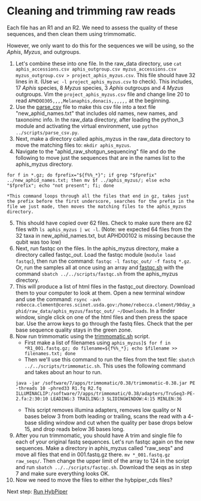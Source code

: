 # Cleaning and trimming raw reads

Each file has an R1 and an R2. We need to assess the quality of these sequences, and then clean them using trimmomatic.

However, we only want to do this for the sequences we will be using, so the *Aphis*, *Myzus*, and outgroups. 

1) Let's combine these into one file. In the raw_data directory, use `cat aphis_accessions.csv aphis_outgroup.csv myzus_accessions.csv myzus_outgroup.csv > project_aphis_myzus.csv`. This file should have 32 lines in it. (Use `wc -l project_aphis_myzus.csv` to check). This includes, 17 *Aphis* species, 8 *Myzus* species, 3 *Aphis* outgroups and 4 *Myzus* outgroups. Vim the `project_aphis_myzus.csv` file and change line 20 to read `APHDOO305,,,,Melanaphis,donacis,,,,,,` at the beginning.
2) Use the [parse_csv](scripts/parse_csv.py) file to make this csv file into a text file "new_aphid_names.txt" that includes old names, new names, and taxonoimc info. In the raw_data directory, after loading the python_3 module and activating the virtual environment, use `python ../scripts/parse_csv.py`.
3) Next, make a directory called aphis_myzus in the raw_data directory to move the matching files to: `mkdir aphis_myzus`.
4) Navigate to the "aphid_raw_shotgun_sequencing" file and do the following to move just the sequences that are in the names list to the aphis_myzus directory.
  ```
  for f in *.gz; do fprefix="${f%%_*}"; if grep "$fprefix" ../new_aphid_names.txt; then mv $f ../aphis_myzus/; else echo "$fprefix"; echo "not present"; fi; done
  ```
  
    *This command loops through all the files that end in gz, takes just the prefix before the first underscore, searches for the prefix in the file we just made, then moves the matching files to the aphis_myzus directory.
5) This should have copied over 62 files. Check to make sure there are 62 files with `ls aphis_myzus | wc -l`. (Note: we expected 64 files from the 32 taxa in new_aphid_names.txt, but APHD00102 is missing because the qubit was too low)
6) Next, run fastqc on the files. In the aphis_myzus directory, make a directory called fastqc_out. Load the fastqc module (`module load fastqc`), then run the command: `fastqc -l fastqc_out/ -f fastq *.gz`. Or, run the samples all at once using an array and [fastqc.sh](scripts/fastqc.sh) with the command `sbatch ../../scripts/fastqc.sh` from the aphis_myzus directory.
7) This will produce a list of html files in the fastqc_out directory. Download them to your computer to look at them. Open a new terminal window and use the command: `rsync -avh rebecca.clement@ceres.scinet.usda.gov:/home/rebecca.clement/90day_aphid/raw_data/aphis_myzus/fastqc_out/ ~/Downloads`. In a finder window, single click on one of the html files and then press the space bar. Use the arrow keys to go through the fastq files. Check that the per base sequence quality stays in the green zone.
8) Now run trimmomatic using the [trimmomatic.sh](scripts/trimmomatic.sh) script.
    * First make a list of filenames using `aphis_myzus]$ for f in *R1_001.fastq.gz; do filename=${f%%_*}; echo $filename >> filenames.txt; done`
    * Then we'll use this command to run the files from the text file: `sbatch ../../scripts/trimmomatic.sh`. This uses the following command and takes about an hour to run.
    ```
    java -jar /software/7/apps/trimmomatic/0.38/trimmomatic-0.38.jar PE -threads 10 -phred33 R1.fq R2.fq ILLUMINACLIP:/software/7/apps/trimmomatic/0.38/adapters/TruSeq3-PE-2.fa:2:30:10 LEADING:3 TRAILING:3 SLIDINGWINDOW:4:15 MINLEN:36
    ```
    * This script removes illumina adapters, removes low quality or N bases below 3 from both leading or trailing, scans the read with a 4-base sliding window and cut when the quality per base drops below 15, and drop reads below 36 bases long.
9) After you run trimmomatic, you should have A trim and single file fo each of your original fastq sequences. Let's run fastqc again on the new sequences. Make a directory in aphis_myzus called "raw_seqs" and move all files that end in 001.fastq.gz there. `mv *_001.fastq.gz raw_seqs/`. Then change the upper limit of the array to 124 in the script and run `sbatch ../../scripts/fastqc.sh`. Download the seqs as in step 7 and make sure everything looks OK. 
10) Now we need to move the files to either the hybpiper_cds files?

Next step: [Run HybPiper](hybpiper.md)

